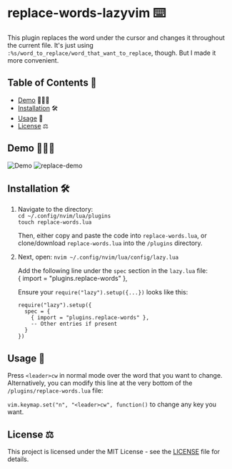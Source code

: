 # replace-words-lazyvim ⌨️
This plugin replaces the word under the cursor and changes it throughout the current file.
It's just using `:%s/word_to_replace/word_that_want_to_replace`, though. But I made it more convenient.

## Table of Contents 📖
- [Demo](#demo) 👨🏻‍💻
- [Installation](#installation) 🛠️
- [Usage](#usage) 🍻
- [License](#license) ⚖️

## Demo 👨🏻‍💻

![Demo](demo.gif)
![replace-demo](https://github.com/AbilityJLR/replace-words-lazyvim/assets/71693169/f7b95e9f-b44f-4017-833c-12c069ae6af7)

## Installation 🛠️

1. Navigate to the directory:<br>
   `cd ~/.config/nvim/lua/plugins`<br>
   `touch replace-words.lua`

   Then, either copy and paste the code into `replace-words.lua`, or clone/download `replace-words.lua` into the `/plugins` directory.

2. Next, open:
   `nvim ~/.config/nvim/lua/config/lazy.lua`

   Add the following line under the `spec` section in the `lazy.lua` file:<br>
   { import = "plugins.replace-words" },

   Ensure your `require("lazy").setup({...})` looks like this:
   ```
   require("lazy").setup({
     spec = {
       { import = "plugins.replace-words" },
       -- Other entries if present
     }
   })
   ```
   
## Usage 🍻

Press `<leader>cw` in normal mode over the word that you want to change.
Alternatively, you can modify this line at the very bottom of the `/plugins/replace-words.lua` file:

`vim.keymap.set("n", "<leader>cw", function()` to change any key you want.

## License ⚖️

This project is licensed under the MIT License - see the [LICENSE](LICENSE) file for details.
